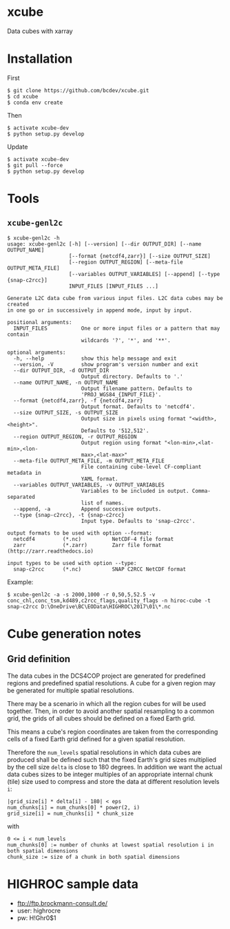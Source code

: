 # xcube

Data cubes with xarray

# Installation

First
    
    $ git clone https://github.com/bcdev/xcube.git
    $ cd xcube
    $ conda env create
    
Then
    
    $ activate xcube-dev
    $ python setup.py develop

Update
    
    $ activate xcube-dev
    $ git pull --force
    $ python setup.py develop

# Tools

## `xcube-genl2c`

    $ xcube-genl2c -h
    usage: xcube-genl2c [-h] [--version] [--dir OUTPUT_DIR] [--name OUTPUT_NAME]
                        [--format {netcdf4,zarr}] [--size OUTPUT_SIZE]
                        [--region OUTPUT_REGION] [--meta-file OUTPUT_META_FILE]
                        [--variables OUTPUT_VARIABLES] [--append] [--type {snap-c2rcc}]
                        INPUT_FILES [INPUT_FILES ...]

    Generate L2C data cube from various input files. L2C data cubes may be created
    in one go or in successively in append mode, input by input.

    positional arguments:
      INPUT_FILES           One or more input files or a pattern that may contain
                            wildcards '?', '*', and '**'.

    optional arguments:
      -h, --help            show this help message and exit
      --version, -V         show program's version number and exit
      --dir OUTPUT_DIR, -d OUTPUT_DIR
                            Output directory. Defaults to '.'
      --name OUTPUT_NAME, -n OUTPUT_NAME
                            Output filename pattern. Defaults to
                            'PROJ_WGS84_{INPUT_FILE}'.
      --format {netcdf4,zarr}, -f {netcdf4,zarr}
                            Output format. Defaults to 'netcdf4'.
      --size OUTPUT_SIZE, -s OUTPUT_SIZE
                            Output size in pixels using format "<width>,<height>".
                            Defaults to '512,512'.
      --region OUTPUT_REGION, -r OUTPUT_REGION
                            Output region using format "<lon-min>,<lat-min>,<lon-
                            max>,<lat-max>"
      --meta-file OUTPUT_META_FILE, -m OUTPUT_META_FILE
                            File containing cube-level CF-compliant metadata in
                            YAML format.
      --variables OUTPUT_VARIABLES, -v OUTPUT_VARIABLES
                            Variables to be included in output. Comma-separated
                            list of names.
      --append, -a          Append successive outputs.
      --type {snap-c2rcc}, -t {snap-c2rcc}
                            Input type. Defaults to 'snap-c2rcc'.

    output formats to be used with option --format:
      netcdf4         (*.nc)          NetCDF-4 file format
      zarr            (*.zarr)        Zarr file format (http://zarr.readthedocs.io)

    input types to be used with option --type:
      snap-c2rcc      (*.nc)          SNAP C2RCC NetCDF format


Example:

    $ xcube-genl2c -a -s 2000,1000 -r 0,50,5,52.5 -v conc_chl,conc_tsm,kd489,c2rcc_flags,quality_flags -n hiroc-cube -t snap-c2rcc D:\OneDrive\BC\EOData\HIGHROC\2017\01\*.nc


# Cube generation notes

## Grid definition

The data cubes in the DCS4COP project are generated for predefined regions and predefined spatial resolutions.
A cube for a given region may be generated for multiple spatial resolutions.

There may be a scenario in which all the region cubes for will be used together. Then,
in order to avoid another spatial resampling to a common grid, the grids of all cubes should be
defined on a fixed Earth grid.

This means a cube's region coordinates are taken from the corresponding cells 
of a fixed Earth grid defined for a given spatial resolution.

Therefore the `num_levels` spatial resolutions in which data cubes are produced shall be defined such that
the fixed Earth's grid sizes multiplied by the cell size `delta` is close to 180 degrees.
In addition we want the actual data cubes sizes to be integer multiples of an appropriate internal
chunk (tile) size used to compress and store the data at different resolution levels `i`:

    |grid_size[i] * delta[i] - 180| < eps
    num_chunks[i] = num_chunks[0] * power(2, i)
    grid_size[i] = num_chunks[i] * chunk_size

with

    0 <= i < num_levels
    num_chunks[0] := number of chunks at lowest spatial resolution i in both spatial dimensions
    chunk_size := size of a chunk in both spatial dimensions


# HIGHROC sample data

* ftp://ftp.brockmann-consult.de/
* user: highrocre
* pw: H!Ghr0$1

